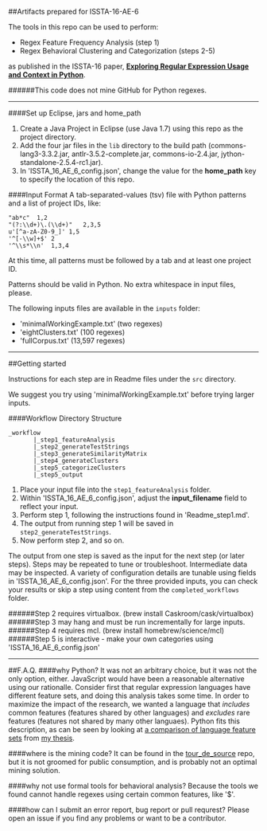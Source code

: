 ##Artifacts prepared for ISSTA-16-AE-6

The tools in this repo can be used to perform:

- Regex Feature Frequency Analysis (step 1)
- Regex Behavioral Clustering and Categorization (steps 2-5)


as published in the ISSTA-16 paper, [**Exploring Regular Expression Usage and Context in Python**](https://github.com/softwarekitty/ISSTA-16-AE-6Artifacts/pdf/comingSoon.pdf).

######This code does not mine GitHub for Python regexes.

-----

####Set up Eclipse, jars and home_path


1. Create a Java Project in Eclipse (use Java 1.7) using this repo as the project directory.
2. Add the four jar files in the `lib` directory to the build path (commons-lang3-3.3.2.jar, antlr-3.5.2-complete.jar, commons-io-2.4.jar, jython-standalone-2.5.4-rc1.jar).
3. In 'ISSTA_16_AE_6_config.json', change the value for the **home_path** key to specify the location of this repo.


####Input Format
A tab-separated-values (tsv) file with Python patterns and a list of project IDs, like:

```
"ab*c"  1,2
"(?:\\d+)\.(\\d+)"   2,3,5
u'[^a-zA-Z0-9_]' 1,5
'^[-\\w]+$' 2
'^\\s*\\n'  1,3,4
```

At this time, all patterns must be followed by a tab and at least one project ID.

Patterns should be valid in Python.  No extra whitespace in input files, please.

The following inputs files are available in the `inputs` folder:

- 'minimalWorkingExample.txt' (two regexes)
- 'eightClusters.txt' (100 regexes)
- 'fullCorpus.txt' (13,597 regexes)

-----

##Getting started

Instructions for each step are in Readme files under the `src` directory.

We suggest you try using 'minimalWorkingExample.txt' before trying larger inputs.

####Workflow Directory Structure

```
_workflow
       |_step1_featureAnalysis
       |_step2_generateTestStrings
       |_step3_generateSimilarityMatrix
       |_step4_generateClusters
       |_step5_categorizeClusters
       |_step5_output
```
1. Place your input file into the `step1_featureAnalysis` folder.
2. Within 'ISSTA_16_AE_6_config.json', adjust the **input_filename** field to reflect your input.
3. Perform step 1, following the instructions found in 'Readme_step1.md'.
4. The output from running step 1 will be saved in `step2_generateTestStrings`.
5. Now perform step 2, and so on.

The output from one step is saved as the input for the next step (or later steps).
Steps may be repeated to tune or troubleshoot.  Intermediate data may be inspected.
A variety of configuration details are tunable using fields in 'ISSTA_16_AE_6_config.json'.
For the three provided inputs, you can check your results or skip a step using content from the `completed_workflows` folder.

######Step 2 requires virtualbox. (brew install Caskroom/cask/virtualbox)
######Step 3 may hang and must be run incrementally for large inputs.
######Step 4 requires mcl. (brew install homebrew/science/mcl)
######Step 5 is interactive - make your own categories using 'ISSTA_16_AE_6_config.json'

_____


##F.A.Q.
####why Python?
It was not an arbitrary choice, but it was not the only option, either.  JavaScript would have been a reasonable alternative using our rationalle.  Consider first that regular expression languages have different feature sets, and doing this analysis takes some time.  In order to maximize the impact of the research, we wanted a language that *includes* common features (features shared by other languages) and *excludes* rare features (features not shared by many other languaes).  Python fits this description, as can be seen by looking at [a comparison of language feature sets](https://github.com/softwarekitty/ISSTA-16-AE-6Artifacts/pdf/languageTables.pdf) from [my thesis](https://github.com/softwarekitty/ISSTA-16-AE-6Artifacts/pdf/thesis.pdf).

####where is the mining code?
It can be found in the [tour_de_source](https://github.com/softwarekitty/tour_de_source) repo, but it is not groomed for public consumption, and is probably not an optimal mining solution.

####why not use formal tools for behavioral analysis?
Because the tools we found cannot handle regexes using certain common features, like '$'.

####how can I submit an error report, bug report or pull requrest?
Please open an issue if you find any problems or want to be a contributor.


